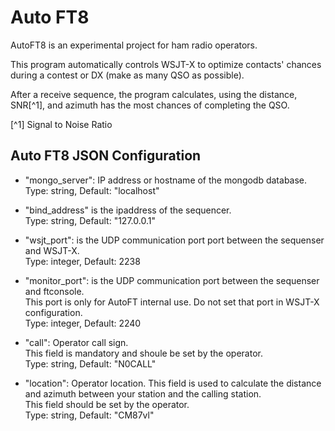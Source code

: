 # Auto FT8

AutoFT8 is an experimental project for ham radio operators.

This program automatically controls WSJT-X to optimize contacts' chances during a contest or DX (make as many QSO as possible).

After a receive sequence, the program calculates, using the distance, SNR[^1], and azimuth has the most chances of completing the QSO.



[^1] Signal to Noise Ratio


## Auto FT8 JSON Configuration

- "mongo_server": IP address or hostname of the mongodb database.  
Type: string, Default: "localhost"

- "bind_address" is the ipaddress of the sequencer.  
Type: string, Default: "127.0.0.1"

- "wsjt_port": is the UDP communication port port between the sequenser and WSJT-X.  
Type: integer, Default: 2238

- "monitor_port": is the UDP communication port between the sequenser and ftconsole.  
This port is only for AutoFT internal use. Do not set that port in WSJT-X configuration.  
Type: integer, Default: 2240

- "call": Operator call sign.  
This field is mandatory and shoule be set by the operator.  
Type: string, Default: "N0CALL"

- "location": Operator location. This field is used to calculate the distance and azimuth between your station and the calling station.  
This field should be set by the operator.  
Type: string, Default: "CM87vl"
